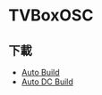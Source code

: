 # TVBoxOSC




## 下載

- [Auto Build](https://github.com/wwz09/TVBoxOS/releases) 
- [Auto DC Build](https://github.com/wwz09/TVBoxOS/releases) 
